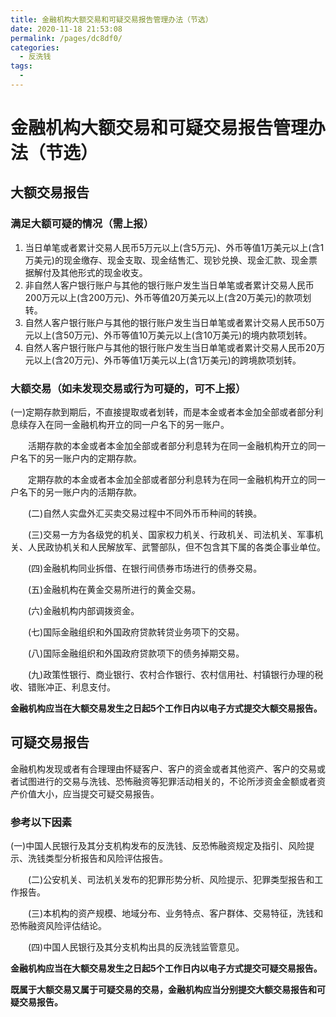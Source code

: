 ```yaml
---
title: 金融机构大额交易和可疑交易报告管理办法（节选）
date: 2020-11-18 21:53:08
permalink: /pages/dc8df0/
categories:
  - 反洗钱
tags:
  - 
---
```

#  金融机构大额交易和可疑交易报告管理办法（节选）



## 大额交易报告

### 满足大额可疑的情况（需上报）

1. 当日单笔或者累计交易人民币5万元以上(含5万元)、外币等值1万美元以上(含1万美元)的现金缴存、现金支取、现金结售汇、现钞兑换、现金汇款、现金票据解付及其他形式的现金收支。
2. 非自然人客户银行账户与其他的银行账户发生当日单笔或者累计交易人民币200万元以上(含200万元)、外币等值20万美元以上(含20万美元)的款项划转。
3. 自然人客户银行账户与其他的银行账户发生当日单笔或者累计交易人民币50万元以上(含50万元)、外币等值10万美元以上(含10万美元)的境内款项划转。
4. 自然人客户银行账户与其他的银行账户发生当日单笔或者累计交易人民币20万元以上(含20万元)、外币等值1万美元以上(含1万美元)的跨境款项划转。

### 大额交易（如未发现交易或行为可疑的，可不上报）

​       (一)定期存款到期后，不直接提取或者划转，而是本金或者本金加全部或者部分利息续存入在同一金融机构开立的同一户名下的另一账户。

　　活期存款的本金或者本金加全部或者部分利息转为在同一金融机构开立的同一户名下的另一账户内的定期存款。

　　定期存款的本金或者本金加全部或者部分利息转为在同一金融机构开立的同一户名下的另一账户内的活期存款。

　　(二)自然人实盘外汇买卖交易过程中不同外币币种间的转换。

　　(三)交易一方为各级党的机关、国家权力机关、行政机关、司法机关、军事机关、人民政协机关和人民解放军、武警部队，但不包含其下属的各类企事业单位。

　　(四)金融机构同业拆借、在银行间债券市场进行的债券交易。

　　(五)金融机构在黄金交易所进行的黄金交易。

　　(六)金融机构内部调拨资金。

　　(七)国际金融组织和外国政府贷款转贷业务项下的交易。

　　(八)国际金融组织和外国政府贷款项下的债务掉期交易。

　　(九)政策性银行、商业银行、农村合作银行、农村信用社、村镇银行办理的税收、错账冲正、利息支付。 

**金融机构应当在大额交易发生之日起5个工作日内以电子方式提交大额交易报告。**

## 可疑交易报告

金融机构发现或者有合理理由怀疑客户、客户的资金或者其他资产、客户的交易或者试图进行的交易与洗钱、恐怖融资等犯罪活动相关的，不论所涉资金金额或者资产价值大小，应当提交可疑交易报告。

### 参考以下因素

​        (一)中国人民银行及其分支机构发布的反洗钱、反恐怖融资规定及指引、风险提示、洗钱类型分析报告和风险评估报告。

　　(二)公安机关、司法机关发布的犯罪形势分析、风险提示、犯罪类型报告和工作报告。

　　(三)本机构的资产规模、地域分布、业务特点、客户群体、交易特征，洗钱和恐怖融资风险评估结论。

　　(四)中国人民银行及其分支机构出具的反洗钱监管意见。

**金融机构应当在大额交易发生之日起5个工作日内以电子方式提交可疑交易报告。**

**既属于大额交易又属于可疑交易的交易，金融机构应当分别提交大额交易报告和可疑交易报告。**

